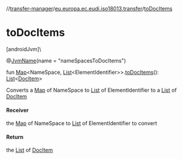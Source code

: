 //[transfer-manager](../../index.md)/[eu.europa.ec.eudi.iso18013.transfer](index.md)/[toDocItems](to-doc-items.md)

# toDocItems

[androidJvm]\

@[JvmName](https://kotlinlang.org/api/latest/jvm/stdlib/kotlin-stdlib/kotlin.jvm/-jvm-name/index.html)(name = &quot;nameSpacesToDocItems&quot;)

fun [Map](https://kotlinlang.org/api/latest/jvm/stdlib/kotlin-stdlib/kotlin.collections/-map/index.html)&lt;NameSpace, [List](https://kotlinlang.org/api/latest/jvm/stdlib/kotlin-stdlib/kotlin.collections/-list/index.html)&lt;ElementIdentifier&gt;&gt;.[toDocItems](to-doc-items.md)(): [List](https://kotlinlang.org/api/latest/jvm/stdlib/kotlin-stdlib/kotlin.collections/-list/index.html)&lt;[DocItem](../eu.europa.ec.eudi.iso18013.transfer.response/-doc-item/index.md)&gt;

Converts a [Map](https://kotlinlang.org/api/latest/jvm/stdlib/kotlin-stdlib/kotlin.collections/-map/index.html) of NameSpace to [List](https://kotlinlang.org/api/latest/jvm/stdlib/kotlin-stdlib/kotlin.collections/-list/index.html) of ElementIdentifier to a [List](https://kotlinlang.org/api/latest/jvm/stdlib/kotlin-stdlib/kotlin.collections/-list/index.html) of [DocItem](../eu.europa.ec.eudi.iso18013.transfer.response/-doc-item/index.md)

#### Receiver

the [Map](https://kotlinlang.org/api/latest/jvm/stdlib/kotlin-stdlib/kotlin.collections/-map/index.html) of NameSpace to [List](https://kotlinlang.org/api/latest/jvm/stdlib/kotlin-stdlib/kotlin.collections/-list/index.html) of ElementIdentifier to convert

#### Return

the [List](https://kotlinlang.org/api/latest/jvm/stdlib/kotlin-stdlib/kotlin.collections/-list/index.html) of [DocItem](../eu.europa.ec.eudi.iso18013.transfer.response/-doc-item/index.md)
